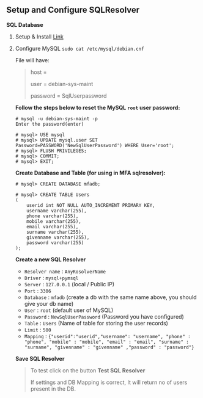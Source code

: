 ## Setup and Configure SQLResolver

**SQL Database**
1. Setup & Install 
    [Link](https://www.digitalocean.com/community/tutorials/how-to-install-mysql-on-ubuntu-16-04)

2. Configure MySQL
    `sudo cat /etc/mysql/debian.cnf`

    File will have:
    >host = 
    >
    >user = debian-sys-maint
    >
    >password = SqlUserpassword

    **Follow the steps below to reset the MySQL `root` user password:**

    ```
    # mysql -u debian-sys-maint -p
    Enter the password(enter)

    # mysql> USE mysql
    # mysql> UPDATE mysql.user SET Password=PASSWORD('NewSqlUserPassword') WHERE User='root';
    # mysql> FLUSH PRIVILEGES;
    # mysql> COMMIT;
    # mysql> EXIT;

    ```
    **Create Database and Table (for using in MFA sqlresolver):**

    ```
    # mysql> CREATE DATABASE mfadb;

    # mysql> CREATE TABLE Users
    (
        userid int NOT NULL AUTO_INCREMENT PRIMARY KEY,
        username varchar(255),
        phone varchar(255),
        mobile varchar(255),
        email varchar(255),
        surname varchar(255),
        givenname varchar(255),
        password varchar(255)
    );

    ```

    **Create a new SQL Resolver**
    
    * `Resolver name` : `AnyRosolverName`
    * `Driver`        : `mysql+pymsql`
    * `Server`        : `127.0.0.1` (local / Public IP)
    * `Port`          : `3306`
    * `Database`      : `mfadb` (create a db with the same name above, you should give your db name)
    * `User`          : `root` (default user of MySQL)
    * `Password`      : `NewSqlUserPassword` (Password you have configured)
    * `Table`         : `Users` (Name of table for storing the user records)
    * `Limit`         : `500`
    * `Mapping`       : `{"userid":"userid","username": "username", "phone" : "phone", "mobile" : "mobile", "email" : "email", "surname" : "surname", "givenname" : "givenname" ,"password" : "password"}`

    **Save SQL Resolver**
    > To test click on the button __Test SQL Resolver__
    >
    > If settings and DB Mapping is correct, It will return no of users present in the DB.